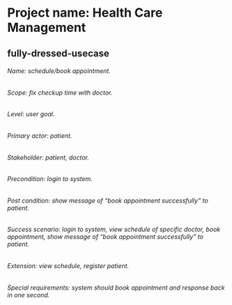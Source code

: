 # Project name: Health Care Management
## fully-dressed-usecase
###### Name: schedule/book appointment.
###### Scope: fix checkup time with doctor.
###### Level: user goal.
###### Primary actor: patient.
###### Stakeholder: patient, doctor.
###### Precondition: login to system.
###### Post condition: show message of “book appointment successfully” to patient.
###### Success scenario: login to system, view schedule of specific doctor, book appointment, show message of “book appointment successfully” to patient.
###### Extension:  view schedule, register patient.
###### Special requirements: system should book appointment and response back in one second.
